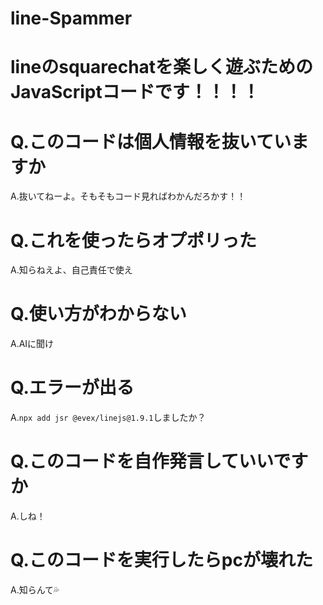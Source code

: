 # line-Spammer
# lineのsquarechatを楽しく遊ぶためのJavaScriptコードです！！！！

# Q.このコードは個人情報を抜いていますか
A.抜いてねーよ。そもそもコード見ればわかんだろかす！！
# Q.これを使ったらオプポリった
A.知らねえよ、自己責任で使え
# Q.使い方がわからない
A.AIに聞け
# Q.エラーが出る
A.```npx add jsr @evex/linejs@1.9.1```しましたか？
# Q.このコードを自作発言していいですか
A.しね！
# Q.このコードを実行したらpcが壊れた
A.知らんて💦
